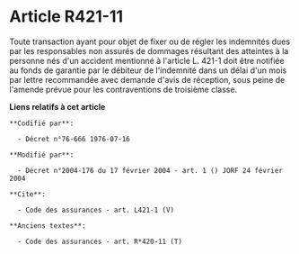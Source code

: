 # Article R421-11

Toute transaction ayant pour objet de fixer ou de régler les indemnités dues par les responsables non assurés de dommages
résultant des atteintes à la personne nés d'un accident mentionné à l'article L. 421-1 doit être notifiée au fonds de
garantie par le débiteur de l'indemnité dans un délai d'un mois par lettre recommandée avec demande d'avis de réception, sous
peine de l'amende prévue pour les contraventions de troisième classe.

**Liens relatifs à cet article**

	**Codifié par**:

	  - Décret n°76-666 1976-07-16

	**Modifié par**:

	  - Décret n°2004-176 du 17 février 2004 - art. 1 () JORF 24 février 2004

	**Cite**:

	  - Code des assurances - art. L421-1 (V)

	**Anciens textes**:

	  - Code des assurances - art. R*420-11 (T)
